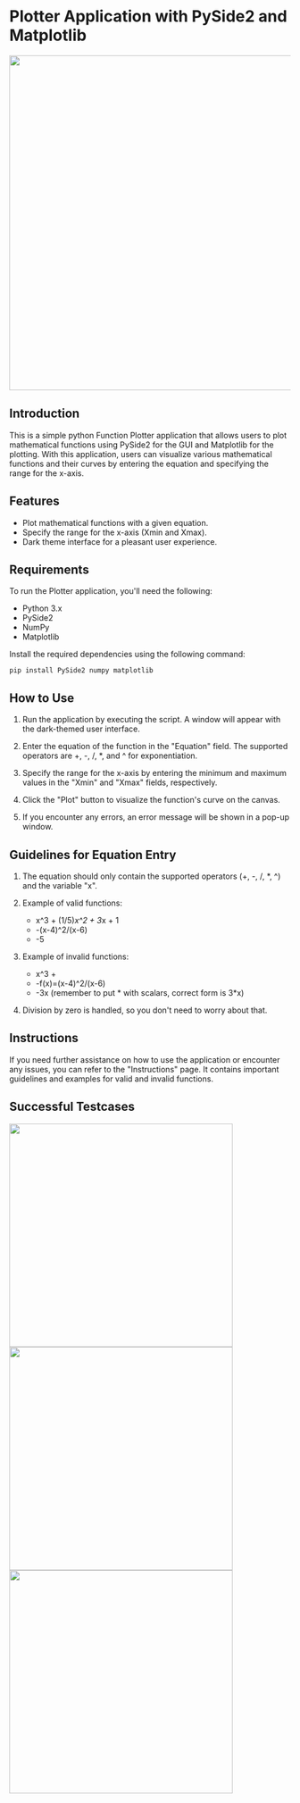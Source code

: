 # Plotter Application with PySide2 and Matplotlib

<img src="https://github.com/Mahmoud-Moh/Function-Plotter/assets/69478720/5e064cca-57ec-43b3-a539-f4511154068d" width="600" height="600">

## Introduction

This is a simple python Function Plotter application that allows users to plot mathematical functions using PySide2 for the GUI and Matplotlib for the plotting. With this application, users can visualize various mathematical functions and their curves by entering the equation and specifying the range for the x-axis.

## Features

- Plot mathematical functions with a given equation.
- Specify the range for the x-axis (Xmin and Xmax).
- Dark theme interface for a pleasant user experience.

## Requirements

To run the Plotter application, you'll need the following:

- Python 3.x
- PySide2
- NumPy
- Matplotlib

Install the required dependencies using the following command:

``` pip install PySide2 numpy matplotlib ```


## How to Use

1. Run the application by executing the script. A window will appear with the dark-themed user interface.

2. Enter the equation of the function in the "Equation" field. The supported operators are +, -, /, *, and ^ for exponentiation.

3. Specify the range for the x-axis by entering the minimum and maximum values in the "Xmin" and "Xmax" fields, respectively.

4. Click the "Plot" button to visualize the function's curve on the canvas.

5. If you encounter any errors, an error message will be shown in a pop-up window.

## Guidelines for Equation Entry

1. The equation should only contain the supported operators (+, -, /, *, ^) and the variable "x".

2. Example of valid functions:
   - x^3 + (1/5)*x^2 + 3*x + 1
   - -(x-4)^2/(x-6)
   - -5

3. Example of invalid functions:
   - x^3 +
   - -f(x)=(x-4)^2/(x-6)
   - -3x (remember to put * with scalars, correct form is 3*x)

4. Division by zero is handled, so you don't need to worry about that.

## Instructions

If you need further assistance on how to use the application or encounter any issues, you can refer to the "Instructions" page. It contains important guidelines and examples for valid and invalid functions.

## Successful Testcases 
<img src="https://github.com/Mahmoud-Moh/Function-Plotter/assets/69478720/eb210218-bd1d-4ed7-904d-1a7ad219a5c7" width="400" height="400">
<img src="https://github.com/Mahmoud-Moh/Function-Plotter/assets/69478720/1dac3810-9e14-4ea3-a57b-e243da1219b1" width="400" height="400">
<img src="https://github.com/Mahmoud-Moh/Function-Plotter/assets/69478720/ae1150d5-46da-4870-9ea3-6d05a660ae0e" width="400" height="400">


